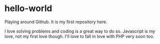 # hello-world
Playing around Github. It is my first repository here.

I love solving problems and coding is a great way to do so. 
Javascript is my love, not my first love though. I'll love to fall in love with PHP very soon too.
